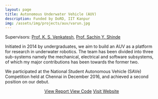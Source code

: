 ```yaml
---
layout: page
title: Autonomous Underwater Vehicle (AUV)
description: Funded by DoRD, IIT Kanpur
img: /assets/img/projects/auv/varun.jpg
---
```


Supervisors: [Prof. K. S. Venkatesh](http://home.iitk.ac.in/~venkats/), [Prof. Sachin Y. Shinde](http://www.iitk.ac.in/new/sachin-y-shinde)


Initiated in 2014 by undergraduates, we aim to build an AUV as a platform for research in underwater robotics. The team has been divided into three sub-systems namely the mechanical, electrical and software subsystems, of which my major contributions has been towards the former two.

We participated at the National Student Autonomous Vehicle (SAVe) Competition held at Chennai in December 2016, and achieved a second position on our debut.

<p align="center">
    <a class="btn btn-primary" href="/assets/documents/AUV-IITK Report.pdf" target="_blank">View Report </a>
    <a class="btn btn-primary" href="https://github.com/auv-iitk/" target="_blank">View Code</a>
    <a class="btn btn-primary" href="http://auviitk.com/" target="_blank">Visit Website </a>
</p>

<br/>

<div class="img_row">
    <img class="col one" src="{{ site.baseurl }}/assets/img/projects/auv/front_cc.jpg" alt="" title="Front Camera Casing"/>
    <img class="col one" src="{{ site.baseurl }}/assets/img/projects/auv/hull_internal.jpg" alt="" title="Hull Internal of Varun"/>
    <img class="col one" src="{{ site.baseurl }}/assets/img/projects/auv/save2017.jpg" alt="" title="NIOT-SAVe 2017"/>
</div>
